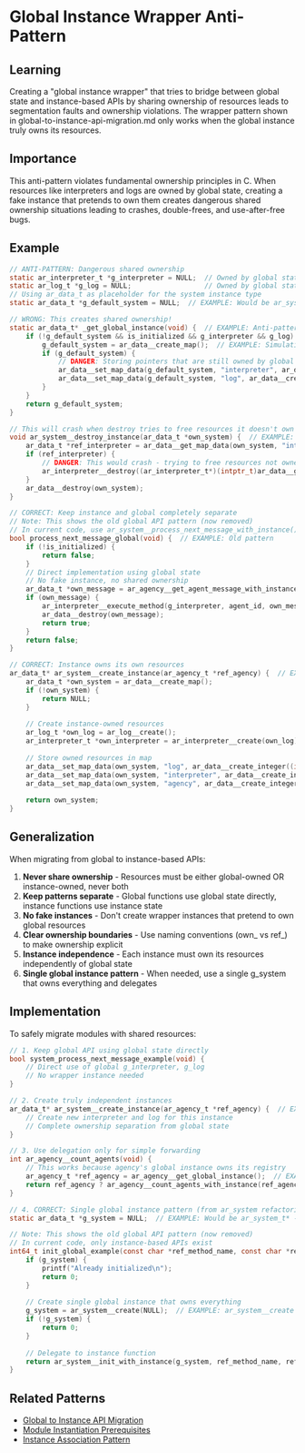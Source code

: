 # Global Instance Wrapper Anti-Pattern

## Learning
Creating a "global instance wrapper" that tries to bridge between global state and instance-based APIs by sharing ownership of resources leads to segmentation faults and ownership violations. The wrapper pattern shown in global-to-instance-api-migration.md only works when the global instance truly owns its resources.

## Importance
This anti-pattern violates fundamental ownership principles in C. When resources like interpreters and logs are owned by global state, creating a fake instance that pretends to own them creates dangerous shared ownership situations leading to crashes, double-frees, and use-after-free bugs.

## Example
```c
// ANTI-PATTERN: Dangerous shared ownership
static ar_interpreter_t *g_interpreter = NULL;  // Owned by global state
static ar_log_t *g_log = NULL;                  // Owned by global state
// Using ar_data_t as placeholder for the system instance type
static ar_data_t *g_default_system = NULL;  // EXAMPLE: Would be ar_system_t* after refactoring

// WRONG: This creates shared ownership!
static ar_data_t* _get_global_instance(void) {  // EXAMPLE: Anti-pattern (would return ar_system_t*)
    if (!g_default_system && is_initialized && g_interpreter && g_log) {
        g_default_system = ar_data__create_map();  // EXAMPLE: Simulating system instance creation
        if (g_default_system) {
            // DANGER: Storing pointers that are still owned by global state!
            ar_data__set_map_data(g_default_system, "interpreter", ar_data__create_integer((int64_t)g_interpreter));  // EXAMPLE: Not truly owned!
            ar_data__set_map_data(g_default_system, "log", ar_data__create_integer((int64_t)g_log));  // EXAMPLE: Not truly owned!
        }
    }
    return g_default_system;
}

// This will crash when destroy tries to free resources it doesn't own
void ar_system__destroy_instance(ar_data_t *own_system) {  // EXAMPLE: Hypothetical destroy function
    ar_data_t *ref_interpreter = ar_data__get_map_data(own_system, "interpreter");
    if (ref_interpreter) {
        // DANGER: This would crash - trying to free resources not owned by instance
        ar_interpreter__destroy((ar_interpreter_t*)(intptr_t)ar_data__get_integer(ref_interpreter));  // EXAMPLE: CRASH!
    }
    ar_data__destroy(own_system);
}

// CORRECT: Keep instance and global completely separate
// Note: This shows the old global API pattern (now removed)
// In current code, use ar_system__process_next_message_with_instance()
bool process_next_message_global(void) {  // EXAMPLE: Old pattern
    if (!is_initialized) {
        return false;
    }
    // Direct implementation using global state
    // No fake instance, no shared ownership
    ar_data_t *own_message = ar_agency__get_agent_message_with_instance(agent_id);
    if (own_message) {
        ar_interpreter__execute_method(g_interpreter, agent_id, own_message);
        ar_data__destroy(own_message);
        return true;
    }
    return false;
}

// CORRECT: Instance owns its own resources
ar_data_t* ar_system__create_instance(ar_agency_t *ref_agency) {  // EXAMPLE: Future create function
    ar_data_t *own_system = ar_data__create_map();
    if (!own_system) {
        return NULL;
    }
    
    // Create instance-owned resources
    ar_log_t *own_log = ar_log__create();
    ar_interpreter_t *own_interpreter = ar_interpreter__create(own_log);
    
    // Store owned resources in map
    ar_data__set_map_data(own_system, "log", ar_data__create_integer((int64_t)own_log));
    ar_data__set_map_data(own_system, "interpreter", ar_data__create_integer((int64_t)own_interpreter));
    ar_data__set_map_data(own_system, "agency", ar_data__create_integer((int64_t)ref_agency));  // Borrowed ref OK
    
    return own_system;
}
```

## Generalization
When migrating from global to instance-based APIs:
1. **Never share ownership** - Resources must be either global-owned OR instance-owned, never both
2. **Keep patterns separate** - Global functions use global state directly, instance functions use instance state
3. **No fake instances** - Don't create wrapper instances that pretend to own global resources
4. **Clear ownership boundaries** - Use naming conventions (own_ vs ref_) to make ownership explicit
5. **Instance independence** - Each instance must own its resources independently of global state
6. **Single global instance pattern** - When needed, use a single g_system that owns everything and delegates

## Implementation
To safely migrate modules with shared resources:
```c
// 1. Keep global API using global state directly
bool system_process_next_message_example(void) {
    // Direct use of global g_interpreter, g_log
    // No wrapper instance needed
}

// 2. Create truly independent instances
ar_data_t* ar_system__create_instance(ar_agency_t *ref_agency) {  // EXAMPLE: Future instance creation
    // Create new interpreter and log for this instance
    // Complete ownership separation from global state
}

// 3. Use delegation only for simple forwarding
int ar_agency__count_agents(void) {
    // This works because agency's global instance owns its registry
    ar_agency_t *ref_agency = ar_agency__get_global_instance();  // EXAMPLE: Safe delegation
    return ref_agency ? ar_agency__count_agents_with_instance(ref_agency) : 0;
}

// 4. CORRECT: Single global instance pattern (from ar_system refactoring)
static ar_data_t *g_system = NULL;  // EXAMPLE: Would be ar_system_t* - owns everything

// Note: This shows the old global API pattern (now removed)
// In current code, only instance-based APIs exist
int64_t init_global_example(const char *ref_method_name, const char *ref_version) {  // EXAMPLE: Old pattern
    if (g_system) {
        printf("Already initialized\n");
        return 0;
    }
    
    // Create single global instance that owns everything
    g_system = ar_system__create(NULL);  // EXAMPLE: ar_system__create returns ar_system_t*
    if (!g_system) {
        return 0;
    }
    
    // Delegate to instance function
    return ar_system__init_with_instance(g_system, ref_method_name, ref_version);  // EXAMPLE: Safe delegation
}
```

## Related Patterns
- [Global to Instance API Migration](global-to-instance-api-migration.md)
- [Module Instantiation Prerequisites](module-instantiation-prerequisites.md)
- [Instance Association Pattern](instance-association-pattern.md)